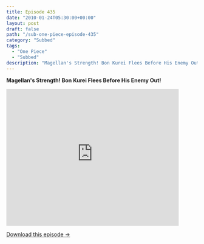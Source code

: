 ```yaml
---
title: Episode 435
date: "2010-01-24T05:30:00+00:00"
layout: post
draft: false
path: "/sub-one-piece-episode-435"
category: "Subbed"
tags:
  - "One Piece"
  - "Subbed"
description: "Magellan's Strength! Bon Kurei Flees Before His Enemy Out!"
---
```


**Magellan's Strength! Bon Kurei Flees Before His Enemy Out!**

<iframe width="640" height="360" src="https://www.rapidvideo.com/e/G6FRPEPM9P" frameborder="0" marginwidth=0 marginheight=0 scrolling=no allowfullscreen style="max-width:90%;"></iframe>

<a href="http://ouo.io/qs/eCodkFEQ?s=https://www.rapidvideo.com/d/G6FRPEPM9P" class="styled_a">Download this episode →</a>

